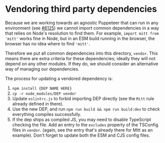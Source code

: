 # Vendoring third party dependencies

Because we are working towards an agnostic Puppeteer that can run in any environment (see [#6125](https://github.com/puppeteer/puppeteer/issues/6125)) we cannot import common dependencies in a way that relies on Node's resolution to find them. For example, `import mitt from 'mitt'` works fine in Node, but in an ESM build running in the browser, the browser has no idea where to find `'mitt'`.

Therefore we put all common dependencies into this directory, `vendor`. This means there are extra criteria for these dependencies; ideally they will not depend on any other modules. If they do, we should consider an alternative way of managing our dependencies.

The process for updating a vendored dependency is:

1. `npm install {DEP NAME HERE}`
2. `cp -r node_modules/DEP vendor`
3. Update `eslintrc.js` to forbid importing DEP directly (see the `Mitt` rule already defined in there).
4. Use the new DEP, and run `npm run build && npm run build:dev` to check everything compiles successfully.
5. If the dep ships as compiled JS, you may need to disable TypeScript checking the file. Add an entry to the `excludes` property of the TSConfig files in `vendor`. (again, see the entry that's already there for Mitt as an example). Don't forget to update both the ESM and CJS config files.
